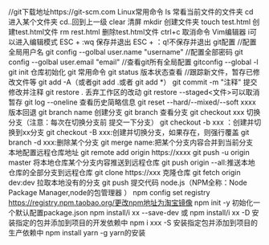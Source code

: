 //git下载地址https://git-scm.com
Linux常用命令 
ls 常看当前文件的文件夹
cd 进入某个文件夹 cd..回到上一级
clear 清屏
mkdir 创建文件夹
touch test.html 创建test.html文件
rm rest.html 删除test.html文件
ctrl+c 取消命令
Vim编辑器
i可以进入编辑模式
ESC + :wq 保存并退出
ESC + ：q!不保存并退出
git配置
//配置全局用户名
git config --golbal user.name "username"
//配置全部密码
git config --golbal user.email "email"
//查看git所有全局配置
gitconfig --global -l 
git init 仓库初始化
git 常用命令
git status 版本状态查看
//跟踪新文件，暂存已修改文件等
git add -A（或者git add .或者 git add *）
git commit -m "注释"  提交修改并注释
git restore . 丢弃工作区的改动
git restore --staged<文件>可以取消暂存
git log --oneline 查看历史简略信息
git reset --hard/--mixed/--soft xxxx版本回退
git branch name 创建分支
git branch 查看分支
git checkout xxx  切换分支（注意：每次在切换分支前 提交一下分支）
git checkout -b xxx ：创建并切换到xx分支
git checkout -B xxx:创建并切换分支，如果存在，则强行覆盖
git branch -d xxx:删除某个分支
git merge name:把某个分支内容合并到当前分支
本地配置远程仓库地址
git remote add origin https://xxxx
git push -u origin master 将本地仓库某个分支内容推送到远程仓库
git push origin --all:推送本地仓库的全部分支到远程仓库
git clone https://xxx 克隆仓库
git fetch origin dev:dev 拉取本地没有的分支
git push 提交代码
node.js（NPM全称：Node Package Manager,node的包管理器 ）
npm config set registry https://registry.npm.taobao.org/更改npm地址为淘宝镜像
npm init -y 初始化一个默认配置package.json
npm install/i xx --save-dev 或 npm install/i xx -D 安装指定的包并添加到项目的开发依赖中
npm i xxx -S 安装指定包并添加到项目的生产依赖中
npm install yarn -g  yarn的安装





